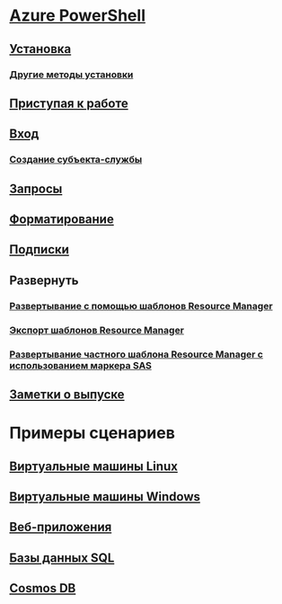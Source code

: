 # [Azure PowerShell](../overview.md)
## [Установка](../install-azurerm-ps.md)
### [Другие методы установки](../other-install.md)
## [Приступая к работе](../get-started-azureps.md)
## [Вход](../authenticate-azureps.md)
### [Создание субъекта-службы](../create-azure-service-principal-azureps.md)
## [Запросы](../queries-azureps.md)
## [Форматирование](../formatting-output.md)
## [Подписки](../manage-subscriptions-azureps.md)

## Развернуть
### [Развертывание с помощью шаблонов Resource Manager](https://docs.microsoft.com/en-us/azure/azure-resource-manager/resource-group-template-deploy)
### [Экспорт шаблонов Resource Manager](https://docs.microsoft.com/en-us/azure/azure-resource-manager/resource-manager-export-template-powershell)
### [Развертывание частного шаблона Resource Manager с использованием маркера SAS](https://docs.microsoft.com/en-us/azure/azure-resource-manager/resource-manager-powershell-sas-token)

## [Заметки о выпуске](release-notes-azureps.md)

# Примеры сценариев
## [Виртуальные машины Linux](https://docs.microsoft.com/en-us/azure/virtual-machines/linux/powershell-samples?toc=%2fpowershell%2fmodule%2ftoc.json)
## [Виртуальные машины Windows](https://docs.microsoft.com/en-us/azure/virtual-machines/windows/powershell-samples?toc=%2fpowershell%2fmodule%2ftoc.json)
## [Веб-приложения](https://docs.microsoft.com/azure/app-service-web/app-service-powershell-samples?toc=%2fpowershell%2fmodule%2ftoc.json)
## [Базы данных SQL](https://docs.microsoft.com/azure/sql-database/sql-database-powershell-samples?toc=%2fpowershell%2fmodule%2ftoc.json)
## [Cosmos DB](https://docs.microsoft.com/azure/cosmos-db/powershell-samples?toc=%2fpowershell%2fmodules%2ftoc.json)
